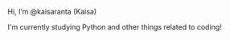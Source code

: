 Hi, I’m @kaisaranta (Kaisa)

I'm currently studying Python and other things related to coding!

<!---
kaisaranta/kaisaranta is a ✨ special ✨ repository because its `README.md` (this file) appears on your GitHub profile.
You can click the Preview link to take a look at your changes.
--->
